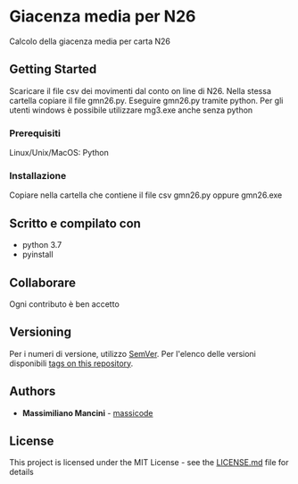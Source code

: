 # Giacenza media per N26

Calcolo della giacenza media per carta N26

## Getting Started

Scaricare il file csv dei movimenti dal conto on line di N26. Nella stessa cartella copiare il file gmn26.py. 
Eseguire gmn26.py tramite python. Per gli utenti windows è possibile utilizzare mg3.exe anche senza python

### Prerequisiti

Linux/Unix/MacOS: Python

### Installazione

Copiare nella cartella che contiene il file csv gmn26.py oppure gmn26.exe


## Scritto e compilato con

* python 3.7
* pyinstall

## Collaborare

Ogni contributo è ben accetto

## Versioning

Per i numeri di versione, utilizzo [SemVer](http://semver.org/).
Per l'elenco delle versioni disponibili [tags on this repository](https://github.com/massicode/giacenzamedia-n26/tags). 

## Authors

* **Massimiliano Mancini** - [massicode](https://github.com/massicode)

## License

This project is licensed under the MIT License - see the [LICENSE.md](LICENSE.md) file for details

